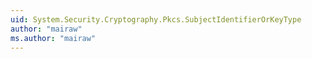 ```yaml
---
uid: System.Security.Cryptography.Pkcs.SubjectIdentifierOrKeyType
author: "mairaw"
ms.author: "mairaw"
---
```

